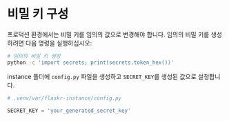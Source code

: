 # 비밀 키 구성

프로덕션 환경에서는 비밀 키를 임의의 값으로 변경해야 합니다. 임의의 비밀 키를 생성하려면 다음 명령을 실행하십시오:

```bash
# 임의의 비밀 키 생성
python -c 'import secrets; print(secrets.token_hex())'
```

instance 폴더에 `config.py` 파일을 생성하고 `SECRET_KEY`를 생성된 값으로 설정합니다.

```python
# .venv/var/flaskr-instance/config.py

SECRET_KEY = 'your_generated_secret_key'
```
